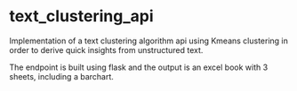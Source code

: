 # text_clustering_api
Implementation of a text clustering algorithm api using Kmeans clustering in order to derive quick insights from unstructured text. 

The endpoint is built using flask and the output is an excel book with 3 sheets, including a barchart. 
